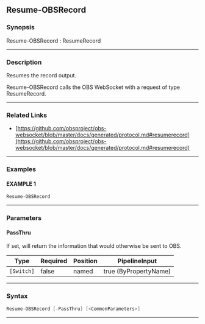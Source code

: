 Resume-OBSRecord
----------------
### Synopsis
Resume-OBSRecord : ResumeRecord

---
### Description

Resumes the record output.


Resume-OBSRecord calls the OBS WebSocket with a request of type ResumeRecord.

---
### Related Links
* [https://github.com/obsproject/obs-websocket/blob/master/docs/generated/protocol.md#resumerecord](https://github.com/obsproject/obs-websocket/blob/master/docs/generated/protocol.md#resumerecord)



---
### Examples
#### EXAMPLE 1
```PowerShell
Resume-OBSRecord
```

---
### Parameters
#### **PassThru**

If set, will return the information that would otherwise be sent to OBS.






|Type      |Required|Position|PipelineInput        |
|----------|--------|--------|---------------------|
|`[Switch]`|false   |named   |true (ByPropertyName)|



---
### Syntax
```PowerShell
Resume-OBSRecord [-PassThru] [<CommonParameters>]
```
---
